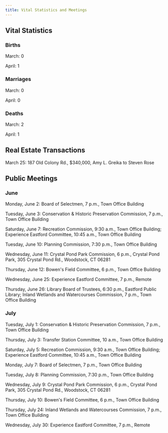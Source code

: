 ```yaml
---
title: Vital Statistics and Meetings
---
```


## Vital Statistics

### Births

March: 0

April: 1

### Marriages

March: 0

April: 0

### Deaths

March: 2

April: 1

## Real Estate Transactions

March 25: 187 Old Colony Rd., \$340,000, Amy L. Greika to Steven Rose

## Public Meetings

### June

Monday, June 2: Board of Selectmen, 7 p.m., Town Office Building

Tuesday, June 3: Conservation & Historic Preservation Commission, 7
p.m., Town Office Building

Saturday, June 7: Recreation Commission, 9:30 a.m., Town Office
Building; Experience Eastford Committee, 10:45 a.m., Town Office
Building

Tuesday, June 10: Planning Commission, 7:30 p.m., Town Office Building

Wednesday, June 11: Crystal Pond Park Commission, 6 p.m., Crystal Pond
Park, 305 Crystal Pond Rd., Woodstock, CT 06281

Thursday, June 12: Bowen's Field Committee, 6 p.m., Town Office Building

Wednesday, June 25: Experience Eastford Committee, 7 p.m., Remote

Thursday, June 26: Library Board of Trustees, 6:30 p.m., Eastford Public
Library; Inland Wetlands and Watercourses Commission, 7 p.m., Town
Office Building

### July

Tuesday, July 1: Conservation & Historic Preservation Commission, 7
p.m., Town Office Building

Thursday, July 3: Transfer Station Committee, 10 a.m., Town Office
Building

Saturday, July 5: Recreation Commission, 9:30 a.m., Town Office
Building; Experience Eastford Committee, 10:45 a.m., Town Office
Building

Monday, July 7: Board of Selectmen, 7 p.m., Town Office Building

Tuesday, July 8: Planning Commission, 7:30 p.m., Town Office Building

Wednesday, July 9: Crystal Pond Park Commission, 6 p.m., Crystal Pond
Park, 305 Crystal Pond Rd., Woodstock, CT 06281

Thursday, July 10: Bowen's Field Committee, 6 p.m., Town Office Building

Thursday, July 24: Inland Wetlands and Watercourses Commission, 7 p.m.,
Town Office Building

Wednesday, July 30: Experience Eastford Committee, 7 p.m., Remote
